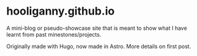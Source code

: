 # hooliganny.github.io

A mini-blog or pseudo-showcase site that is meant to show what I have learnt from past minestones/projects.

Originally made with Hugo, now made in Astro. More details on first post.
